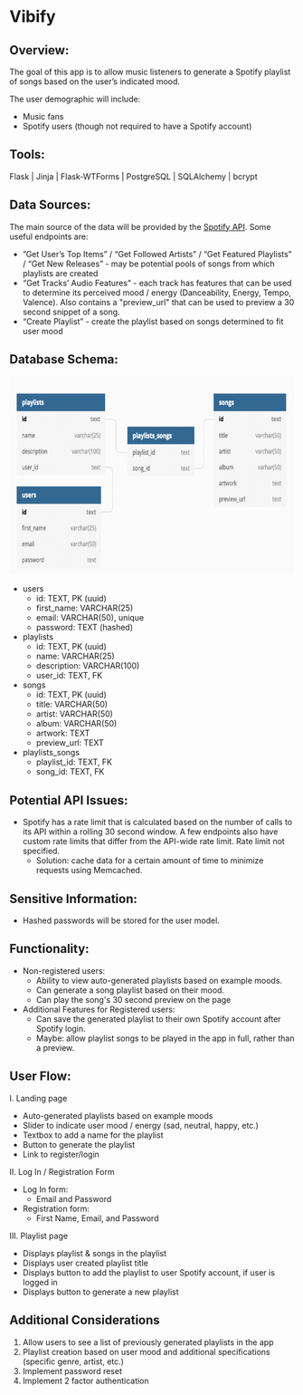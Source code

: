 # Vibify

## Overview:

The goal of this app is to allow music listeners to generate a Spotify playlist of songs based on the user’s indicated mood.

The user demographic will include:

- Music fans
- Spotify users (though not required to have a Spotify account)

## Tools:

Flask | Jinja | Flask-WTForms | PostgreSQL | SQLAlchemy | bcrypt

## Data Sources:

The main source of the data will be provided by the [Spotify API](https://developer.spotify.com/documentation/web-api/). Some useful endpoints are:

- ”Get User’s Top Items” / “Get Followed Artists” / “Get Featured Playlists” / “Get New Releases” - may be potential pools of songs from which playlists are created
- “Get Tracks’ Audio Features” - each track has features that can be used to determine its perceived mood / energy (Danceability, Energy, Tempo, Valence). Also contains a "preview_url" that can be used to preview a 30 second snippet of a song.
- “Create Playlist” - create the playlist based on songs determined to fit user mood

## Database Schema:

<img src='./vibify-schema.png' alt='schema screenshot' height='350' width='800'>

- users
  - id: TEXT, PK (uuid)
  - first_name: VARCHAR(25)
  - email: VARCHAR(50), unique
  - password: TEXT (hashed)
- playlists
  - id: TEXT, PK (uuid)
  - name: VARCHAR(25)
  - description: VARCHAR(100)
  - user_id: TEXT, FK
- songs
  - id: TEXT, PK (uuid)
  - title: VARCHAR(50)
  - artist: VARCHAR(50)
  - album: VARCHAR(50)
  - artwork: TEXT
  - preview_url: TEXT
- playlists_songs
  - playlist_id: TEXT, FK
  - song_id: TEXT, FK

## Potential API Issues:

- Spotify has a rate limit that is calculated based on the number of calls to its API within a rolling 30 second window. A few endpoints also have custom rate limits that differ from the API-wide rate limit. Rate limit not specified.
  - Solution: cache data for a certain amount of time to minimize requests using Memcached.

## Sensitive Information:

- Hashed passwords will be stored for the user model.

## Functionality:

- Non-registered users:
  - Ability to view auto-generated playlists based on example moods.
  - Can generate a song playlist based on their mood.
  - Can play the song's 30 second preview on the page
- Additional Features for Registered users:
  - Can save the generated playlist to their own Spotify account after Spotify login.
  - Maybe: allow playlist songs to be played in the app in full, rather than a preview.

## User Flow:

I. Landing page

- Auto-generated playlists based on example moods
- Slider to indicate user mood / energy (sad, neutral, happy, etc.)
- Textbox to add a name for the playlist
- Button to generate the playlist
- Link to register/login

II. Log In / Registration Form

- Log In form:
  - Email and Password
- Registration form:
  - First Name, Email, and Password

III. Playlist page

- Displays playlist & songs in the playlist
- Displays user created playlist title
- Displays button to add the playlist to user Spotify account, if user is logged in
- Displays button to generate a new playlist

## Additional Considerations

1. Allow users to see a list of previously generated playlists in the app
2. Playlist creation based on user mood and additional specifications (specific genre, artist, etc.)
3. Implement password reset
4. Implement 2 factor authentication
